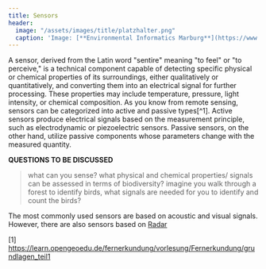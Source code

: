 ```yaml
---
title: Sensors
header:
  image: "/assets/images/title/platzhalter.png"
  caption: 'Image: [**Environmental Informatics Marburg**](https://www.uni-marburg.de/en/fb19/disciplines/physisch/environmentalinformatics)'
---
```


<!--more-->

A sensor, derived from the Latin word "sentire" meaning "to feel" or "to perceive," is a technical component capable of detecting specific physical or chemical properties of its surroundings, either qualitatively or quantitatively, and converting them into an electrical signal for further processing. These properties may include temperature, pressure, light intensity, or chemical composition. As you know from remote sensing, sensors can be categorized into active and passive types[^1]. 
Active sensors produce electrical signals based on the measurement principle, such as electrodynamic or piezoelectric sensors. Passive sensors, on the other hand, utilize passive components whose parameters change with the measured quantity.

**QUESTIONS TO BE DISCUSSED**
> what can you sense?
> what physical and chemical properties/ signals can be assessed in terms of biodiversity?
> imagine you walk through a forest to identify birds, what signals are needed for you to identify and count the birds?


<!-- Animal ~ Signal ~ Sensor ~ Information-->
The most commonly used sensors are based on acoustic and visual signals. However, there are also sensors based on [Radar](https://www.ncbi.nlm.nih.gov/pmc/articles/PMC7923785/)
<!-- achtung das bezieht sich vor allem gerade auf insekten-->



[1] https://learn.opengeoedu.de/fernerkundung/vorlesung/Fernerkundung/grundlagen_teil1

